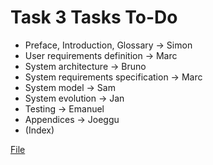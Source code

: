 # Task 3 Tasks To-Do
  * Preface, Introduction, Glossary -> Simon 
  * User requirements definition -> Marc
  * System architecture -> Bruno 
  * System requirements specification -> Marc 
  * System model -> Sam
  * System evolution -> Jan 
  * Testing -> Emanuel 
  * Appendices -> Joeggu
  * (Index) 

[File](https://moodle.bfh.ch/pluginfile.php/696136/mod_resource/content/0/CS1_Task4_v02.pdf)
